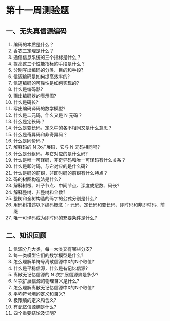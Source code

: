 # 第十一周测验题

## 一、无失真信源编码

1. 编码的本质是什么？
2. 香农三定理是什么？
3. 通信信息系统的三个指标是什么？
4. 提高这三个性能指标的手段是什么？
5. 分别写出编码的分类、目的和手段?
6. 信源编码是如何提高效率的?
7. 信道编码的可靠性是如何实现的?
8. 什么是编码器?
9. 画出编码器的表示图?
10. 什么是码长?
11. 写出编码译码的数学模型?
12. 什么是二元码，什么又是 N 元码？
13. 什么是定长码？
14. 什么是变长码，定义中的各不相同又是什么意思？
15. 什么是奇异码和非奇异码？
16. 什么是同价码？
17. 解释码的 N 次扩展码，它与 N 元码相同吗?
18. 什么是分组码，与它对应的是什么码?
19. 什么是唯一可译码，非奇异码和唯一可译码有什么关系？
20. 什么是即时码，与它对应的是什么码?
21. 什么是码的前缀，非即时码的前缀有什么特点？
22. 码的树图构造法是什么?
23. 解释树根、叶子节点、中间节点、深度或层数、码长?
24. 解释整树、非整树和全数?
25. 整树和全树构造的码字的公式分别是什么?
26. 用码树描述以下编码概念：r 元码、定长码和变长码、即时码和非即时码、前缀
27. 唯一可译码成为即时码的充要条件是什么?

## 二、知识回顾

1. 信源分几大类，每一大类又有哪些分支?
2. 每一类模型它们的数学模型是什么?
3. 怎么理解单符号离散信源中X的N个取值?
4. 什么是平稳信源，什么是有记忆信源?
5. 离散无记忆信源的 N 次扩展信源熵是多少?
6. N 次扩展信源的物理含义是什么?
7. 怎么理解离散无记忆信源中X的N个取值?
8. 平均符号熵的定义和含义?
9. 极限熵的定义和含义?
10. 有记忆信源熵是什么?
11. 四个重要结论及证明?
